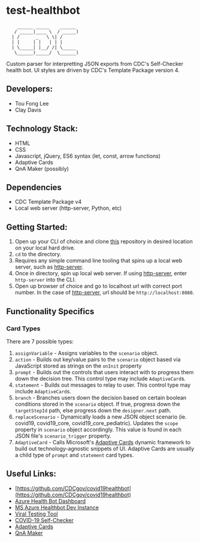 # test-healthbot

```
    ______ _____    ______ 
   / _____|____ \  / _____)
  | /      _   \ \| /      
  | |     | |   | | |      
  | \_____| |__/ /| \_____ 
   \______)_____/  \______)
```

Custom parser for interpretting JSON exports from CDC's Self-Checker health bot. UI styles are driven by CDC's Template Package version 4.

## Developers:

- Tou Fong Lee
- Clay Davis

## Technology Stack:

- HTML
- CSS
- Javascript, jQuery, ES6 syntax (let, const, arrow functions)
- Adaptive Cards
- QnA Maker (possibly)

## Dependencies

- CDC Template Package v4
- Local web server (http-server, Python, etc)

## Getting Started:

1. Open up your CLI of choice and clone [this](https://github.com/leetoufong/test-healthbot) repository in desired location on your local hard drive.
2. `cd` to the directory.
3. Requires any simple command line tooling that spins up a local web server, such as [http-server](https://www.npmjs.com/package/http-server).
4. Once in directory, spin up local web server. If using [http-server](https://www.npmjs.com/package/http-server), enter `http-server` into the CLI.
5. Open up browser of choice and go to localhost url with correct port number. In the case of [http-server](https://www.npmjs.com/package/http-server), url should be `http://localhost:8080`.

## Functionality Specifics

### Card Types

There are 7 possible types:

1. `assignVariable` - Assigns variables to the `scenario` object.
2. `action` - Builds out key/value pairs to the `scenario` object based via JavaScript stored as strings on the `onInit` property
5. `prompt` - Builds out the controls that users interact with to progress them down the decision tree. This control type may include `AdaptiveCard`s.
3. `statement` - Builds out messages to relay to user. This control type may include `AdaptiveCard`s.
4. `branch` - Branches users down the decision based on certain boolean conditions stored in the `scenario` object. If true, progress down the `targetStepId` path, else progress down the `designer.next` path.
6. `replaceScenario` - Dynamically loads a new JSON object scenario (ie. covid19, covid19_core, covid19_core_pediatric). Updates the `scope` property in `scenario` object accordingly. This value is found in each JSON file's `scenario_trigger` property.
7. `AdaptiveCard` - Calls Microsoft's [Adaptive Cards](http://adaptivecards.io/) dynamic framework to build out technology-agnostic snippets of UI. Adaptive Cards are usually a child type of `prompt` and `statement` card types.

## Useful Links:

- [https://github.com/CDCgov/covid19healthbot](https://github.com/CDCgov/covid19healthbot)
- [Azure Health Bot Dashboard](https://eastus.healthbot.microsoft.com/account/cdcetdabtestcovidhealthbot-byzwl2p/scenarios/manage)
- [MS Azure Healthbot Dev Instance](https://eastus.healthbot.microsoft.com/account/cdcetdabtestcovidhealthbot-byzwl2p/scenarios/manage)
- [Viral Testing Tool](https://www.cdc.gov/coronavirus/2019-ncov/testing/index.html)
- [COVID-19 Self-Checker](https://www.cdc.gov/coronavirus/2019-ncov/symptoms-testing/coronavirus-self-checker.html)
- [Adaptive Cards](http://adaptivecards.io/)
- [QnA Maker](https://www.qnamaker.ai/)
